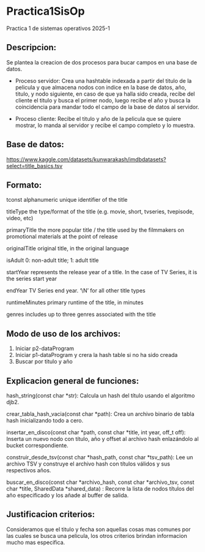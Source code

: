 # Practica1SisOp
Practica 1 de sistemas operativos 2025-1

## Descripcion:

Se plantea la creacion de dos procesos para bucar campos en una base de datos.

- Proceso servidor: Crea una hashtable indexada a partir del titulo de la pelicula y que almacena nodos con indice en la base de datos, año, titulo, y nodo siguiente, en caso de que ya halla sido creada, recibe del cliente el titulo y busca el primer nodo, luego recibe el año y busca la coincidencia para mandar todo el campo de la base de datos al servidor.
  
- Proceso cliente: Recibe el titulo y año de la pelicula que se quiere mostrar, lo manda al servidor y recibe el campo completo y lo muestra.

## Base de datos:  

  https://www.kaggle.com/datasets/kunwarakash/imdbdatasets?select=title_basics.tsv

## Formato: 

tconst
alphanumeric unique identifier of the title


titleType
the type/format of the title (e.g. movie, short, tvseries, tvepisode, video, etc)


primaryTitle
the more popular title / the title used by the filmmakers on promotional materials at the point of release


originalTitle
original title, in the original language


isAdult
0: non-adult title; 1: adult title


startYear
represents the release year of a title. In the case of TV Series, it is the series start year


endYear
TV Series end year. ‘\N’ for all other title types


runtimeMinutes
primary runtime of the title, in minutes


genres
includes up to three genres associated with the title

## Modo de uso de los archivos:

1) Iniciar p2-dataProgram
1) Iniciar p1-dataProgram y crera la hash table si no ha sido creada
3) Buscar por titulo y año

## Explicacion general de funciones:


hash_string(const char *str): Calcula un hash del título usando el algoritmo djb2.


crear_tabla_hash_vacia(const char *path): Crea un archivo binario de tabla hash inicializando todo a cero.


insertar_en_disco(const char *path, const char *title, int year, off_t off): Inserta un nuevo nodo con título, año y offset al archivo hash enlazándolo al bucket correspondiente.


construir_desde_tsv(const char *hash_path, const char *tsv_path): Lee un archivo TSV y construye el archivo hash con títulos válidos y sus respectivos años.


 buscar_en_disco(const char *archivo_hash, const char *archivo_tsv, const char *title, SharedData *shared_data) : Recorre la lista de nodos títulos del año especificado y los añade al buffer de salida.


## Justificacion criterios:

Consideramos que el titulo y fecha son aquellas cosas mas comunes por las cuales se busca una pelicula, los otros criterios brindan informacion mucho mas especifica.

